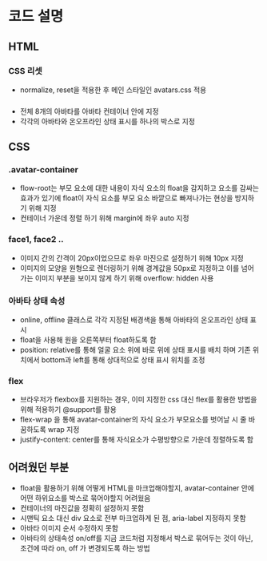 # 코드 설명

## HTML

### CSS 리셋

- normalize, reset을 적용한 후 메인 스타일인 avatars.css 적용

### <body>

- 전체 8개의 아바타를 아바타 컨테이너 안에 지정
- 각각의 아바타와 온오프라인 상태 표시를 하나의 박스로 지정

## CSS

### .avatar-container

- flow-root는 부모 요소에 대한 내용이 자식 요소의 float을 감지하고 요소를 감싸는 효과가 있기에 float이 자식 요소를 부모 요소 바깥으로 빠져나가는 현상을 방지하기 위해 지정
- 컨테이너 가운데 정렬 하기 위해 margin에 좌우 auto 지정

### face1, face2 ..

- 이미지 간의 간격이 20px이었으므로 좌우 마진으로 설정하기 위해 10px 지정
- 이미지의 모양을 원형으로 렌더링하기 위해 경계값을 50px로 지정하고 이를 넘어가는 이미지 부분을 보이지 않게 하기 위해
  overflow: hidden 사용

### 아바타 상태 속성

- online, offline 클래스로 각각 지정된 배경색을 통해 아바타의 온오프라인 상태 표시
- float을 사용해 원을 오른쪽부터 float하도록 함
- position: relative를 통해 얼굴 요소 위에 바로 위에 상태 표시를 배치 하며 기존 위치에서 bottom과 left를 통해 상대적으로 상태 표시 위치를 조정

### flex

- 브라우저가 flexbox를 지원하는 경우, 이미 지정한 css 대신 flex를 활용한 방법을 위해 적용하기 @support를 활용
- flex-wrap 을 통해 avatar-container의 자식 요소가 부모요소를 벗어날 시 줄 바꿈하도록 wrap 지정
- justify-content: center를 통해 자식요소가 수평방향으로 가운데 정렬하도록 함

## 어려웠던 부분

- float을 활용하기 위해 어떻게 HTML을 마크업해야할지, avatar-container 안에 어떤 하위요소를 박스로 묶어야할지 어려웠음
- 컨테이너의 마진값을 정확히 설정하지 못함
- 시맨틱 요소 대신 div 요소로 전부 마크업하게 된 점, aria-label 지정하지 못함
- 아바타 이미지 순서 수정하지 못함
- 아바타의 상태속성 on/off를 지금 코드처럼 지정해서 박스로 묶어두는 것이 아닌, 조건에 따라 on, off 가 변경되도록 하는 방법
